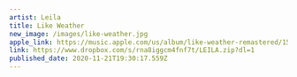 ```yaml
---
artist: Leila
title: Like Weather
new_image: /images/like-weather.jpg
apple_link: https://music.apple.com/us/album/like-weather-remastered/1539427011
link: https://www.dropbox.com/s/rna8iggcm4fnf7t/LEILA.zip?dl=1
published_date: 2020-11-21T19:30:17.559Z
---
```

